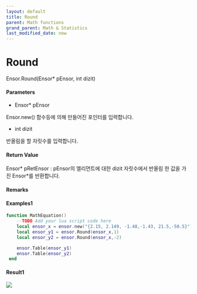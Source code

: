 ```yaml
---
layout: default
title: Round
parent: Math functions
grand_parent: Math & Statistics
last_modified_date: now
---
```


# Round

Ensor.Round\(Ensor\* pEnsor, int dizit\)

#### Parameters

* Ensor\* pEnsor

Ensor.new\(\) 함수등에 의해 만들어진 포인터를 입력합니다.

* int dizit

반올림을 할 자릿수를 입력합니다.

#### Return Value

Ensor\* pRetEnsor : pEnsor의 엘리먼트에 대한 dizit 자릿수에서 반올림 한 값을 가진 Ensor\*를 반환합니다.

#### Remarks

#### Examples1

```lua
function MathEquation()
	--TODO Add your lua script code here
 	local ensor_x = ensor.new("{2.15, 2.149, -1.48,-1.43, 21.5,-50.5}")
 	local ensor_y1 = ensor.Round(ensor_x,1)
	local ensor_y2 = ensor.Round(ensor_x,-2)

 	ensor.Table(ensor_y1)
	ensor.Table(ensor_y2)
 end
```

#### Result1

![](./MathAPI/RounResult.png)



